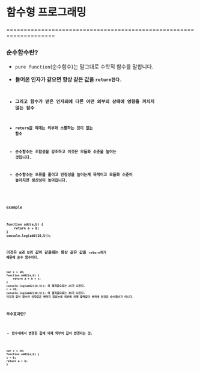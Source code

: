 # 함수형 프로그래밍

====================================================================

### 순수함수란?

- <code>pure function</code>(순수함수)는 말그대로 수학적 함수를 말합니다.
- <strong>들어온 인자가 같으면 항상 같은 값을 <code>return</cdoe><strong>한다.
- 그리고 함수가 받은 인자외에 다른 어떤 외부의 상태에 영향을 끼치지 않는 함수
- <code>return</cdoe>값 외에는 외부와 소통하는 것이 없는 함수

- 순수함수는 조합성을 강조하고 이것은 모듈화 수준을 높이는 것입니다.
- 순수함수는 오류를 줄이고 안정성을 높이는게 목적이고 모듈화 수준이 높아지면 생산성이 높아집니다.

#### example

```
function add(a,b) {
    return a + b;
}
console.log(add(10,5));
```

이것은 a와 b의 값이 같을때는 항상 같은 값을 <code>return</cdoe>하기 때문에 순수 함수이다.

```
var c = 10;
function add2(a,b) {
    return a + b + c;
}
console.log(add2(10,5)); 의 결과값으로는 25가 나온다.
c = 20;
console.log(add2(10,5)); 의 결과값으로는 35가 나온다.
이것과 같이 함수의 인자값은 변하지 않았는데 외부에 의해 출력값이 변하게 된것은 순수함수가 아니다.
```

### 부수효과란?

- 함수내에서 변경된 값에 의해 외부의 값이 변경되는 것.

```
var c = 20;
function add3(a,b) {
c = b;
return a + b;
}
```
